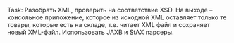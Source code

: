 Task:
Разобрать XML, проверить на соответствие XSD. На выходе – консольное приложение, которое из исходной XML оставляет только те товары, которые есть на складе, т.е. читает XML файл и сохраняет новый XML-файл. Использовать JAXB и StAX парсеры.
